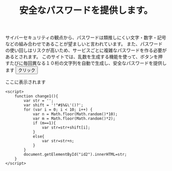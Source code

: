 <head>
    <meta charset="utf-8">
</head>
<header>
    <h1>安全なパスワードを提供します。</h1>
</header>
<p>サイバーセキュリティの観点から、パスワードは類推しにくい文字・数字・記号などの組み合わせであることが望ましいと言われています。
    また、パスワードの使い回しはリスクが高いため、サービスごとに複雑なパスワードを作る必要があるとされます。
    このサイトでは、乱数を生成する機能を使って、ボタンを押すたびに毎回異なる１０桁の文字列を自動で生成し、安全なパスワードを提供します
<button onclick="change1();">クリック</button>
    <p id="id2">ここに表示されます</p>

    <script>
        function change1(){
            var str = '';
            var shift = '!"#$%&\'()?';
            for (var i = 0; i < 10; i++) {
                var n = Math.floor(Math.random()*10);
                var m = Math.floor(Math.random()*2);
                if (m==1){
                    var str=str+shift[i];
                }
                else{
                    var str=str+n;
                }
            }
            document.getElementById("id2").innerHTML=str;
        }
    </script>
